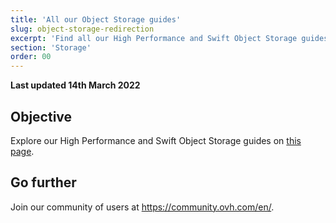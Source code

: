```yaml
---
title: 'All our Object Storage guides'
slug: object-storage-redirection
excerpt: 'Find all our High Performance and Swift Object Storage guides'
section: 'Storage'
order: 00
---
```


**Last updated 14th March 2022**

## Objective

Explore our High Performance and Swift Object Storage guides on [this page](https://docs.ovh.com/ie/en/storage/).

## Go further

Join our community of users at <https://community.ovh.com/en/>.